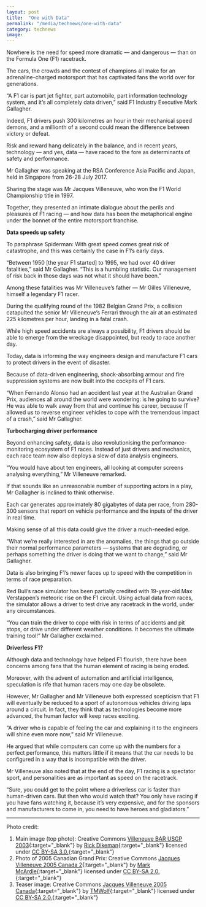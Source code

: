 ```yaml
---
layout: post
title:  "One with Data"
permalink: "/media/technews/one-with-data"
category: technews
image: 
---
```


Nowhere is the need for speed more dramatic — and dangerous — than on the Formula One (F1) racetrack.

The cars, the crowds and the contest of champions all make for an adrenaline-charged motorsport that has captivated fans the world over for generations.

“A F1 car is part jet fighter, part automobile, part information technology system, and it’s all completely data driven,” said F1 Industry Executive Mark Gallagher.

Indeed, F1 drivers push 300 kilometres an hour in their mechanical speed demons, and a millionth of a second could mean the difference between victory or defeat.

Risk and reward hang delicately in the balance, and in recent years, technology — and yes, data — have raced to the fore as determinants of safety and performance.

Mr Gallagher was speaking at the RSA Conference Asia Pacific and Japan, held in Singapore from 26-28 July 2017.

Sharing the stage was Mr Jacques Villeneuve, who won the F1 World Championship title in 1997.

Together, they presented an intimate dialogue about the perils and pleasures of F1 racing — and how data has been the metaphorical engine under the bonnet of the entire motorsport franchise.


**Data speeds up safety**

To paraphrase Spiderman: With great speed comes great risk of catastrophe, and this was certainly the case in F1’s early days.

“Between 1950 [the year F1 started] to 1995, we had over 40 driver fatalities,” said Mr Gallagher. “This is a humbling statistic. Our management of risk back in those days was not what it should have been.”

Among these fatalities was Mr Villeneuve’s father — Mr Gilles Villeneuve, himself a legendary F1 racer.

During the qualifying round of the 1982 Belgian Grand Prix, a collision catapulted the senior Mr Villeneuve’s Ferrari through the air at an estimated 225 kilometres per hour, landing in a fatal crash.

While high speed accidents are always a possibility, F1 drivers should be able to emerge from the wreckage disappointed, but ready to race another day.

Today, data is informing the way engineers design and manufacture F1 cars to protect drivers in the event of disaster.

Because of data-driven engineering, shock-absorbing armour and fire suppression systems are now built into the cockpits of F1 cars.

“When Fernando Alonso had an accident last year at the Australian Grand Prix, audiences all around the world were wondering: is he going to survive? He was able to walk away from that and continue his career, because IT allowed us to reverse engineer vehicles to cope with the tremendous impact of a crash,” said Mr Gallagher.


**Turbocharging driver performance**

Beyond enhancing safety, data is also revolutionising the performance-monitoring ecosystem of F1 races. Instead of just drivers and mechanics, each race team now also deploys a slew of data analysis engineers.

“You would have about ten engineers, all looking at computer screens analysing everything,” Mr Villeneuve remarked.

If that sounds like an unreasonable number of supporting actors in a play, Mr Gallagher is inclined to think otherwise.

Each car generates approximately 80 gigabytes of data per race, from 280-300 sensors that report on vehicle performance and the inputs of the driver in real time.

Making sense of all this data could give the driver a much-needed edge.

“What we’re really interested in are the anomalies, the things that go outside their normal performance parameters — systems that are degrading, or perhaps something the driver is doing that we want to change,” said Mr Gallagher.

Data is also bringing F1’s newer faces up to speed with the competition in terms of race preparation.

Red Bull’s race simulator has been partially credited with 19-year-old Max Verstappen’s meteoric rise on the F1 circuit. Using actual data from races, the simulator allows a driver to test drive any racetrack in the world, under any circumstances.

“You can train the driver to cope with risk in terms of accidents and pit stops, or drive under different weather conditions. It becomes the ultimate training tool!” Mr Gallagher exclaimed.


**Driverless F1?**

Although data and technology have helped F1 flourish, there have been concerns among fans that the human element of racing is being eroded.

Moreover, with the advent of automation and artificial intelligence, speculation is rife that human racers may one day be obsolete.

However, Mr Gallagher and Mr Villeneuve both expressed scepticism that F1 will eventually be reduced to a sport of autonomous vehicles driving laps around a circuit. In fact, they think that as technologies become more advanced, the human factor will keep races exciting.

“A driver who is capable of feeling the car and explaining it to the engineers will shine even more now,” said Mr Villeneuve.

He argued that while computers can come up with the numbers for a perfect performance, this matters little if it means that the car needs to be configured in a way that is incompatible with the driver.

Mr Villeneuve also noted that at the end of the day, F1 racing is a spectator sport, and personalities are as important as speed on the racetrack.

“Sure, you could get to the point where a driverless car is faster than human-driven cars. But then who would watch that? You only have racing if you have fans watching it, because it’s very expensive, and for the sponsors and manufacturers to come in, you need to have heroes and gladiators.”

---

Photo credit:
1. Main image (top photo): Creative Commons [Villeneuve BAR USGP 2003](https://commons.wikimedia.org/wiki/Jacques_Villeneuve#/media/File:Villeneuve_BAR_USGP_2003.jpg){:target="_blank"} by [Rick Dikeman](https://commons.wikimedia.org/wiki/User:RickDikeman){:target="_blank"} licensed under [CC BY-SA 3.0.](https://creativecommons.org/licenses/by-sa/3.0/){:target="_blank"}
2. Photo of 2005 Canadian Grand Prix: Creative Commons [Jacques Villeneuve 2005 Canada 2](https://commons.wikimedia.org/wiki/Jacques_Villeneuve#/media/File:Jacques_Villeneuve_2005_Canada_2.jpg){:target="_blank"} by [Mark McArdle](https://www.flickr.com/people/12169388@N05){:target="_blank"} licensed under [CC BY-SA 2.0.](https://creativecommons.org/licenses/by-sa/2.0/){:target="_blank"}
3. Teaser image: Creative Commons [Jacques Villeneuve 2005 Canada](https://commons.wikimedia.org/wiki/Jacques_Villeneuve#/media/File:Jacques_Villeneuve_2005_Canada.jpg){:target="_blank"}  by [TMWolf](https://www.flickr.com/people/64917036@N00){:target="_blank"}  licensed under [CC BY-SA 2.0.](https://creativecommons.org/licenses/by-sa/2.0/){:target="_blank"}
